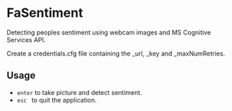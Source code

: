 # FaSentiment
Detecting peoples sentiment using webcam images and MS Cognitive Services API.

Create a credentials.cfg file containing the _url, _key and _maxNumRetries.

## Usage
- `enter` to take picture and detect sentiment.
- `esc ` to quit the application.
